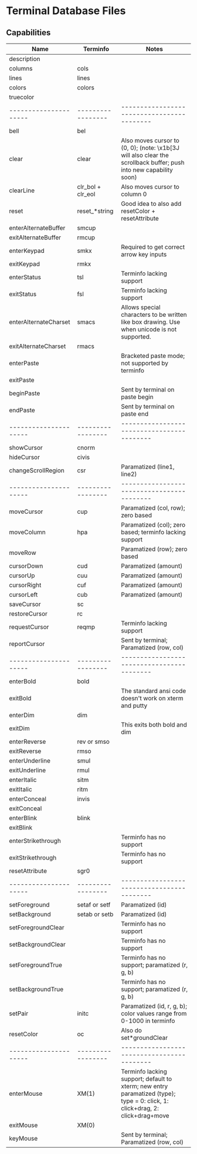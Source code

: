 # Terminal Database Files

## Capabilities

Name                  | Terminfo          | Notes
--------------------- | ----------------- | ------------------------------------------
description           |                   |
columns               | cols              |
lines                 | lines             |
colors                | colors            |
truecolor             |                   |
--------------------- | ----------------- | ------------------------------------------
bell                  | bel               |
clear                 | clear             | Also moves cursor to (0, 0); (note: \x1b[3J will also clear the scrollback buffer; push into new capability soon)
clearLine             | clr_bol + clr_eol | Also moves cursor to column 0
reset                 | reset_*string     | Good idea to also add resetColor + resetAttribute
enterAlternateBuffer  | smcup             | 
exitAlternateBuffer   | rmcup             | 
enterKeypad           | smkx              | Required to get correct arrow key inputs
exitKeypad            | rmkx              |
enterStatus           | tsl               | Terminfo lacking support
exitStatus            | fsl               | Terminfo lacking support
enterAlternateCharset | smacs             | Allows special characters to be written like box drawing. Use when unicode is not supported.
exitAlternateCharset  | rmacs             |
enterPaste            |                   | Bracketed paste mode; not supported by terminfo
exitPaste             |                   |
beginPaste            |                   | Sent by terminal on paste begin
endPaste              |                   | Sent by terminal on paste end
--------------------- | ----------------- | ------------------------------------------
showCursor            | cnorm             |
hideCursor            | civis             |
changeScrollRegion    | csr               | Paramatized (line1, line2)
--------------------- | ----------------- | ------------------------------------------
moveCursor            | cup               | Paramatized (col, row); zero based
moveColumn            | hpa               | Paramatized (col); zero based; terminfo lacking support
moveRow               |                   | Paramatized (row); zero based
cursorDown            | cud               | Paramatized (amount)
cursorUp              | cuu               | Paramatized (amount)
cursorRight           | cuf               | Paramatized (amount)
cursorLeft            | cub               | Paramatized (amount)
saveCursor            | sc                | 
restoreCursor         | rc                | 
requestCursor         | reqmp             | Terminfo lacking support
reportCursor          |                   | Sent by terminal; Paramatized (row, col)
--------------------- | ----------------- | ------------------------------------------
enterBold             | bold              | 
exitBold              |                   | The standard ansi code doesn't work on xterm and putty
enterDim              | dim               |
exitDim               |                   | This exits both bold and dim
enterReverse          | rev or smso       | 
exitReverse           | rmso              |
enterUnderline        | smul              |
exitUnderline         | rmul              |
enterItalic           | sitm              | 
exitItalic            | ritm              |
enterConceal          | invis             |
exitConceal           |                   |
enterBlink            | blink             |
exitBlink             |                   |
enterStrikethrough    |                   | Terminfo has no support
exitStrikethrough     |                   | Terminfo has no support
resetAttribute        | sgr0              | 
--------------------- | ----------------- | ------------------------------------------
setForeground         | setaf or setf     | Paramatized (id)
setBackground         | setab or setb     | Paramatized (id)
setForegroundClear    |                   | Terminfo has no support
setBackgroundClear    |                   | Terminfo has no support
setForegroundTrue     |                   | Terminfo has no support; paramatized (r, g, b)
setBackgroundTrue     |                   | Terminfo has no support; paramatized (r, g, b)
setPair               | initc             | Paramatized (id, r, g, b); color values range from 0-1000 in terminfo
resetColor            | oc                | Also do set*groundClear
--------------------- | ----------------- | ------------------------------------------
enterMouse            | XM(1)             | Terminfo lacking support; default to xterm; new entry paramatized (type); type = 0: click, 1: click+drag, 2: click+drag+move
exitMouse             | XM(0)             |
keyMouse              |                   | Sent by terminal; Paramatized (row, col)